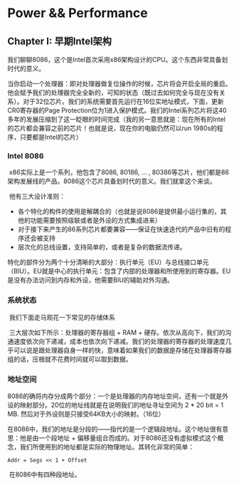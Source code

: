 # Power && Performance

## Chapter I: 早期Intel架构

​	我们聊聊8086，这个是Intel首次采用x86架构设计的CPU。这个东西非常具备划时代的意义。

​	当你启动一个处理器：即对处理器做复位操作的时候，芯片将会开启全局的重启。他会赋予我们的处理器完全全新的，可知的状态（既过去如何完全与现在没有关系）。对于32位芯片。我们的系统需要首先运行在16位实地址模式，下面，更新CR0寄存器的Page Protection位为1进入保护模式。我们的Intel系列芯片将这40多年的发展压缩到了这一眨眼的时间完成（我的另一意思就是：现在所有的Intel的芯片都会兼容之前的芯片！也就是说，现在你的电脑仍然可以run 1980s的程序，只要都是Intel的芯片）

### Intel 8086

​	x86实际上是一个系列，他包含了8086, 80186, ... , 80386等芯片，他们都是86架构发展线的产品。8086这个芯片具备划时代的意义。我们就拿这个来谈。

​	他有三大设计准则：

- 各个特化的构件的使用是解耦合的（也就是说8086是提供最小运行集的，其他的功能需要按照级联或者是外设的方式集成进来）
- 对于接下来产生的86系列芯片都要兼容——保证在快速迭代的产品中旧有的程序还会被支持
- 层次化的总线设置，支持简单的，或者是复杂的数据流传递。

​	特化的部件分为两个十分清晰的大部分：执行单元（EU）与总线接口单元（BIU）。EU就是中心的执行单元：包含了内部的处理器和所使用到的寄存器。EU是没有办法访问到内存和外设，他需要BIU的辅助对外沟通。

### 系统状态

​	我们下面走马观花一下常见的存储体系

​	三大层次如下所示：处理器的寄存器组 + RAM + 硬存。依次从高向下，我们的沟通速度依次向下递减，成本也依次向下递减。我们的处理器的寄存器的处理速度几乎可以说是跟处理器自身一样的快，意味着如果我们的数据是存储在处理器寄存器组的话，压根就不花费时间就可以取到数据。

### 地址空间

​	8086的确将内存分成两个部分：一个是处理器的内存地址空间，还有一个就是外设的映射部分。20位的地址线就是在说明我们的地址寻址空间为 2 * 20 bit = 1 MB. 然后对于外设则是只接受64KB大小的映射。（16位）

​	 在8086中，我们的地址是分段的——指代的是一个逻辑段地址。这个地址很有意思：他是由一个段地址 + 偏移量组合而成的。对于8086还没有虚拟模式这个概念，我们所使用到的地址都是实际的物理地址。其转化非常的简单：

```
Addr = Segs << 1 + Offset
```

​	在8086中有四种段地址。
